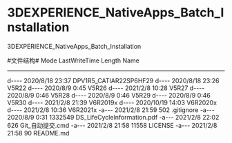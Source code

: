 # 3DEXPERIENCE_NativeApps_Batch_Installation
3DEXPERIENCE_NativeApps_Batch_Installation

#文件结构#
Mode                 LastWriteTime         Length Name
----                 -------------         ------ ----
d----           2020/8/18    23:37                DPV1R5_CATIAR22SP6HF29
d----           2020/8/18    23:26                V5R22
d----            2020/8/9     0:45                V5R26
d----            2021/2/8    10:28                V5R27
d----            2020/8/9     0:46                V5R28
d----            2020/8/9     0:46                V5R29
d----            2020/8/9     0:46                V5R30
d----            2021/2/8    21:39                V6R2019x
d----          2020/10/19    14:03                V6R2020x
d----            2021/2/8    10:36                V6R2021x
-a---            2021/2/8    21:59            502 .gitignore
-a---            2020/8/9     0:31        1332549 DS_LifeCycleInformation.pdf
-a---            2021/2/8    22:02            626 Git_自动提交.cmd
-a---            2021/2/8    21:58          11558 LICENSE
-a---            2021/2/8    21:58             90 README.md
